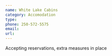 ```yaml
---
name: White Lake Cabins
category: Accomodation
type: 
phone: 250-572-5575
email: 
url: 
---
```


Accepting reservations, extra measures in place